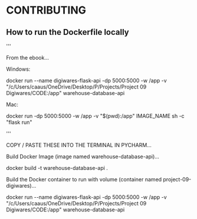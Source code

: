 # CONTRIBUTING

## How to run the Dockerfile locally

'''

From the ebook...

Windows:

docker run --name digiwares-flask-api -dp 5000:5000 -w /app -v "/c/Users/caaus/OneDrive/Desktop/P/Projects/Project 09 Digiwares/CODE:/app"  warehouse-database-api

Mac:

docker run -dp 5000:5000 -w /app -v "$(pwd):/app" IMAGE_NAME sh -c "flask run"

'''

COPY / PASTE THESE INTO THE TERMINAL IN PYCHARM...

Build Docker Image (image named warehouse-database-api)...

docker build -t warehouse-database-api .

Build the Docker container to run with volume (container named project-09-digiwares)...

docker run --name digiwares-flask-api -dp 5000:5000 -w /app -v "/c/Users/caaus/OneDrive/Desktop/P/Projects/Project 09 Digiwares/CODE:/app"  warehouse-database-api




